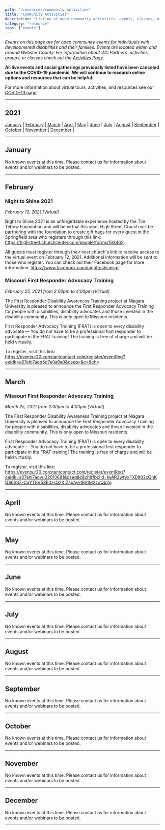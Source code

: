 ```yaml
---
path: "/resources/community-activities"
title: "Community Activities"
description: "Listing of open community activities, events, classes, or groups for individuals with developmental disabilities and their families. Events are located within and around the Webster County area or online."
category: "resource"
tags: ["events"]
---
```


_Events on this page are for open community events for individuals with developmental disabilities and their families. Events are located within and around Webster County. For information about WC Partners' activities, groups, or classes check out the [Activities Page](/activities/)._

**All live events and social gatherings previously listed have been canceled due to the COVID-19 pandemic. We will continue to research online options and resources that can be helpful.**

For more information about virtual tours, activities, and resources see our [COVID-19 page](/resources/covid-19)

---

## 2021

[January](#january) | [February](#february) | [March](#march) | [April](#april) | [May](#may) | [June](#june) | [July](#july) | [August](#august) | [September](#september) | [October](#october) | [November](#november) | [December](#december) |

---

## January

No known events at this time. Please contact us for information about events and/or webinars to be posted.

---

## February

### Night to Shine 2021

_February 12, 2021 [Virtual]_

Night to Shine 2021 is an unforgettable experience hosted by the Tim Tebow Foundation and will be virtual this year. High Street Church will be partnering with the foundation to create gift bags for every guest in the Springfield area who registers through this link: https://highstreet.churchcenter.com/people/forms/193462.

All guests must register through their host church's link to receive access to the virtual event on February 12, 2021. Additional information will be sent to those who register. You can check out their Facebook page for more information: https://www.facebook.com/nighttoshinesgf

### Missouri First Responder Advocacy Training

_February 25, 2021 from 2:00pm to 4:00pm [Virtual]_

The First Responder Disability Awareness Training project at Niagara University is pleased to announce the First Responder Advocacy Training for people with disabilities, disability advocates and those invested in the disability community. This is only open to Missouri residents.

First Responder Advocacy Training (FRAT) is open to every disability advocate — You do not have to be a professional first responder to participate in the FRAT training! The training is free of charge and will be held virtually.

To register, visit this link: https://events.r20.constantcontact.com/register/eventReg?oeidk=a07ehi7aoq5d7e0a9a0&oseq=&c=&ch=

---

## March

### Missouri First Responder Advocacy Training

_March 25, 2021 from 2:00pm to 4:00pm [Virtual]_

The First Responder Disability Awareness Training project at Niagara University is pleased to announce the First Responder Advocacy Training for people with disabilities, disability advocates and those invested in the disability community. This is only open to Missouri residents.

First Responder Advocacy Training (FRAT) is open to every disability advocate — You do not have to be a professional first responder to participate in the FRAT training! The training is free of charge and will be held virtually.

To register, visit this link: https://events.r20.constantcontact.com/register/eventReg?oeidk=a07ehi7aovu32010881&oseq&c&ch&fbclid=IwAR2wfyxFXDlt02xQnKU86hSZ-CqYT9V58E0zsQ2KIZspAyktBh1M2zoQb2g

---

## April

No known events at this time. Please contact us for information about events and/or webinars to be posted.

---

## May

No known events at this time. Please contact us for information about events and/or webinars to be posted.

---

## June

No known events at this time. Please contact us for information about events and/or webinars to be posted.

---

## July

No known events at this time. Please contact us for information about events and/or webinars to be posted.

---

## August

No known events at this time. Please contact us for information about events and/or webinars to be posted.

---

## September

No known events at this time. Please contact us for information about events and/or webinars to be posted.

---

## October

No known events at this time. Please contact us for information about events and/or webinars to be posted.

---

## November

No known events at this time. Please contact us for information about events and/or webinars to be posted.

---

## December

No known events at this time. Please contact us for information about events and/or webinars to be posted.

---
